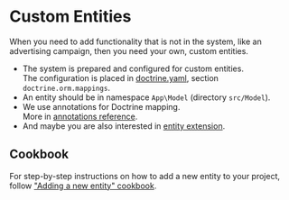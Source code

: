 # Custom Entities

When you need to add functionality that is not in the system, like an advertising campaign,
then you need your own, custom entities.

- The system is prepared and configured for custom entities.  
  The configuration is placed in [doctrine.yaml](https://github.com/shopsys/shopsys/blob/master/project-base/config/packages/doctrine.yaml), section `doctrine.orm.mappings`.
- An entity should be in namespace `App\Model` (directory `src/Model`).
- We use annotations for Doctrine mapping.  
  More in [annotations reference](https://www.doctrine-project.org/projects/doctrine-orm/en/latest/reference/annotations-reference.html).
- And maybe you are also interested in [entity extension](../extensibility/entity-extension.md).

## Cookbook

For step-by-step instructions on how to add a new entity to your project, follow ["Adding a new entity" cookbook](../cookbook/adding-a-new-entity.md).
